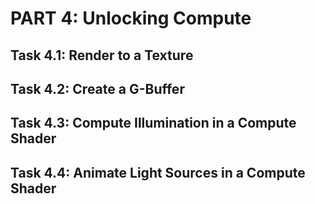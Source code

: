 # PART 4: Unlocking Compute

## Task 4.1: Render to a Texture

## Task 4.2: Create a G-Buffer

## Task 4.3: Compute Illumination in a Compute Shader

## Task 4.4: Animate Light Sources in a Compute Shader


